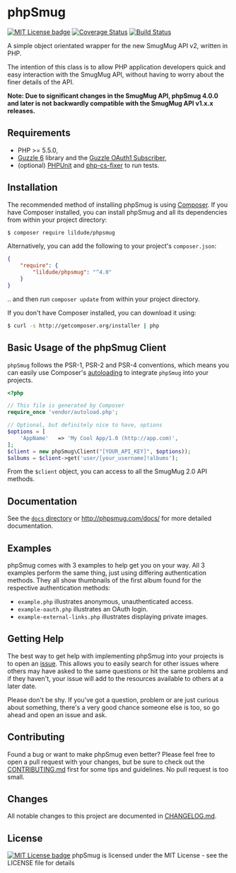
# phpSmug

[![MIT License badge]()]() [![Coverage Status](https://coveralls.io/repos/lildude/phpSmug/badge.svg?branch=master&service=github)](https://coveralls.io/github/lildude/phpSmug?branch=master) [![Build Status](https://travis-ci.org/lildude/phpSmug.svg)](https://travis-ci.org/lildude/phpSmug)

A simple object orientated wrapper for the new SmugMug API v2, written in PHP.

The intention of this class is to allow PHP application developers quick and easy interaction with the SmugMug API, without having to worry about the finer details of the API.

**Note: Due to significant changes in the SmugMug API, phpSmug 4.0.0 and later is not backwardly compatible with the SmugMug API v1.x.x releases.**

## Requirements

* PHP >= 5.5.0,
* [Guzzle 6](https://github.com/guzzle/guzzle) library and the [Guzzle OAuth1 Subscriber](https://github.com/guzzle/oauth-subscriber),
* (optional) [PHPUnit](https://phpunit.de/) and [php-cs-fixer](http://cs.sensiolabs.org/) to run tests.

## Installation

The recommended method of installing phpSmug is using [Composer](http://getcomposer.org). If you have Composer installed, you can install phpSmug and all its dependencies from within your project directory:

```bash
$ composer require lildude/phpsmug
```

Alternatively, you can add the following to your project's `composer.json`:

```json
{
    "require": {
        "lildude/phpsmug": "^4.0"
    }
}
```

.. and then run `composer update` from within your project directory.

If you don't have Composer installed, you can download it using:

```bash
$ curl -s http://getcomposer.org/installer | php
```

## Basic Usage of the phpSmug Client

`phpSmug` follows the PSR-1, PSR-2 and PSR-4 conventions, which means you can easily use Composer's [autoloading](https://getcomposer.org/doc/01-basic-usage.md#autoloading) to integrate `phpSmug` into your projects.

```php
<?php

// This file is generated by Composer
require_once 'vendor/autoload.php';

// Optional, but definitely nice to have, options
$options = [
    'AppName'   => 'My Cool App/1.0 (http://app.com)',
];
$client = new phpSmug\Client("[YOUR_API_KEY]", $options));
$albums = $client->get('user/[your_username]!albums');
```

From the `$client` object, you can access to all the SmugMug 2.0 API methods.

## Documentation

See the [`docs` directory](docs/) or http://phpsmug.com/docs/ for more detailed documentation.

## Examples

phpSmug comes with 3 examples to help get you on your way. All 3 examples perform the same thing, just using differing authentication methods. They all show thumbnails of the first album found for the respective authentication methods:

- `example.php` illustrates anonymous, unauthenticated access.
- `example-oauth.php` illustrates an OAuth login.
- `example-external-links.php` illustrates displaying private images.

## Getting Help

The best way to get help with implementing phpSmug into your projects is to open an [issue](https://github.com/lildude/phpSmug/issues).  This allows you to easily search for other issues where others may have asked to the same questions or hit the same problems and if they haven't, your issue will add to the resources available to others at a later date.

Please don't be shy. If you've got a question, problem or are just curious about something, there's a very good chance someone else is too, so go ahead and open an issue and ask.

## Contributing

Found a bug or want to make phpSmug even better? Please feel free to open a pull request with your changes, but be sure to check out the [CONTRIBUTING.md](CONTRIBUTING.md) first for some tips and guidelines. No pull request is too small.

## Changes

All notable changes to this project are documented in [CHANGELOG.md](CHANGELOG.md).

## License

[![MIT License badge]()]() phpSmug is licensed under the MIT License - see the LICENSE file for details
